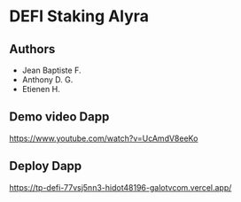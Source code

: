 # DEFI Staking Alyra

## Authors
* Jean Baptiste F.
* Anthony D. G.
* Etienen H.

## Demo video Dapp
https://www.youtube.com/watch?v=UcAmdV8eeKo

## Deploy Dapp
https://tp-defi-77vsj5nn3-hidot48196-galotvcom.vercel.app/